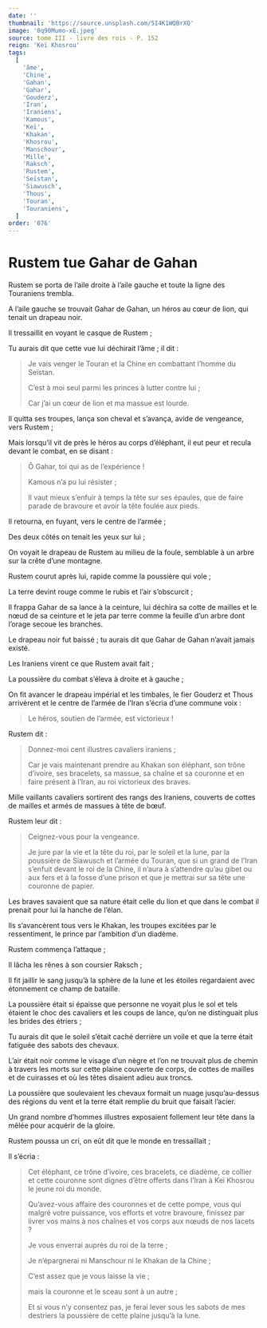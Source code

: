 ```yaml
---
date: ''
thumbnail: 'https://source.unsplash.com/5I4K1WQBrXQ'
image: '0q90Mumo-xE.jpeg'
source: tome III - livre des rois - P. 152
reign: 'Keï Khosrou'
tags:
  [
    'âme',
    'Chine',
    'Gahan',
    'Gahar',
    'Gouderz',
    'Iran',
    'Iraniens',
    'Kamous',
    'Keï',
    'Khakan',
    'Khosrou',
    'Manschour',
    'Mille',
    'Raksch',
    'Rustem',
    'Seïstan',
    'Siawusch',
    'Thous',
    'Touran',
    'Touraniens',
  ]
order: '076'
---
```


# Rustem tue Gahar de Gahan

Rustem se porta de l’aile droite à l’aile gauche et toute la ligne des Touraniens trembla.

A l’aile gauche se trouvait Gahar de Gahan, un héros au cœur de lion, qui tenait un drapeau noir.

Il tressaillit en voyant le casque de Rustem ;

Tu aurais dit que cette vue lui déchirait l’âme ; il dit :

> Je vais venger le Touran et la Chine en combattant l’homme du Seïstan.
>
> C’est à moi seul parmi les princes à lutter contre lui ;
>
> Car j’ai un cœur de lion et ma massue est lourde.

Il quitta ses troupes, lança son cheval et s’avança, avide de vengeance, vers Rustem ;

Mais lorsqu’il vit de près le héros au corps d’éléphant, il eut peur et recula devant le combat, en se disant :

> Ô Gahar, toi qui as de l’expérience !
>
> Kamous n’a pu lui résister ;
>
> Il vaut mieux s’enfuir à temps la tête sur ses épaules, que de faire parade de bravoure et avoir la tête foulée aux pieds.

Il retourna, en fuyant, vers le centre de l’armée ;

Des deux côtés on tenait les yeux sur lui ;

On voyait le drapeau de Rustem au milieu de la foule, semblable à un arbre sur la crête d’une montagne.

Rustem courut après lui, rapide comme la poussière qui vole ;

La terre devint rouge comme le rubis et l’air s’obscurcit ;

Il frappa Gahar de sa lance à la ceinture, lui déchira sa cotte de mailles et le nœud de sa ceinture et le jeta par terre comme la feuille d’un arbre dont l’orage secoue les branches.

Le drapeau noir fut baissé ; tu aurais dit que Gahar de Gahan n’avait jamais existé.

Les Iraniens virent ce que Rustem avait fait ;

La poussière du combat s’éleva à droite et à gauche ;

On fit avancer le drapeau impérial et les timbales, le fier Gouderz et Thous arrivèrent et le centre de l’armée de l’Iran s’écria d’une commune voix :

> Le héros, soutien de l’armée, est victorieux !

Rustem dit :

> Donnez-moi cent illustres cavaliers iraniens ;
>
> Car je vais maintenant prendre au Khakan son éléphant, son trône d’ivoire, ses bracelets, sa massue, sa chaîne et sa couronne et en faire présent à l’Iran, au roi victorieux des braves.

Mille vaillants cavaliers sortirent des rangs des Iraniens, couverts de cottes de mailles et armés de massues à tête de bœuf.

Rustem leur dit :

> Ceignez-vous pour la vengeance.
>
> Je jure par la vie et la tête du roi, par le soleil et la lune, par la poussière de Siawusch et l’armée du Touran, que si un grand de l’Iran s’enfuit devant le roi de la Chine, il n’aura à s’attendre qu’au gibet ou aux fers et à la fosse d’une prison et que je mettrai sur sa tête une couronne de papier.

Les braves savaient que sa nature était celle du lion et que dans le combat il prenait pour lui la hanche de l’élan.

Ils s’avancèrent tous vers le Khakan, les troupes excitées par le ressentiment, le prince par l’ambition d’un diadème.

Rustem commença l’attaque ;

Il lâcha les rênes à son coursier Raksch ;

Il fit jaillir le sang jusqu’à la sphère de la lune et les étoiles regardaient avec étonnement ce champ de bataille.

La poussière était si épaisse que personne ne voyait plus le sol et tels étaient le choc des cavaliers et les coups de lance, qu’on ne distinguait plus les brides des étriers ;

Tu aurais dit que le soleil s’était caché derrière un voile et que la terre était fatiguée des sabots des chevaux.

L’air était noir comme le visage d’un nègre et l’on ne trouvait plus de chemin à travers les morts sur cette plaine couverte de corps, de cottes de mailles et de cuirasses et où les têtes disaient adieu aux troncs.

La poussière que soulevaient les chevaux formait un nuage jusqu’au-dessus des régions du vent et la terre était remplie du bruit que faisait l’acier.

Un grand nombre d’hommes illustres exposaient follement leur tête dans la mêlée pour acquérir de la gloire.

Rustem poussa un cri, on eût dit que le monde en tressaillait ;

Il s’écria :

> Cet éléphant, ce trône d’ivoire, ces bracelets, ce diadème, ce collier et cette couronne sont dignes d’être offerts dans l’Iran à Keï Khosrou le jeune roi du monde.
>
> Qu’avez-vous affaire des couronnes et de cette pompe, vous qui malgré votre puissance, vos efforts et votre bravoure, finissez par livrer vos mains à nos chaînes et vos corps aux nœuds de nos lacets ?
>
> Je vous enverrai auprès du roi de la terre ;
>
> Je n’épargnerai ni Manschour ni le Khakan de la Chine ;
>
> C’est assez que je vous laisse la vie ;
>
> mais la couronne et le sceau sont à un autre ;
>
> Et si vous n’y consentez pas, je ferai lever sous les sabots de mes destriers la poussière de cette plaine jusqu’à la lune.
